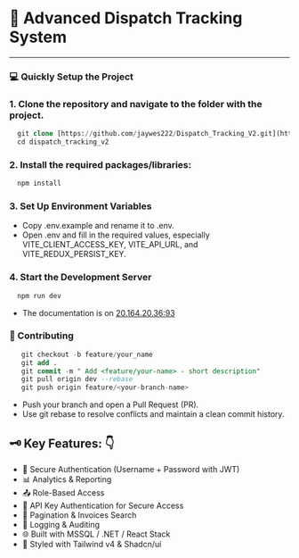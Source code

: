# 🌟 Advanced Dispatch Tracking System
---

### 💻 Quickly Setup the Project
### 1. Clone the repository and navigate to the folder with the project.
  ```sql
    git clone [https://github.com/jaywes222/Dispatch_Tracking_V2.git](https://github.com/CoreBase-Solutions-Jr-Devs/Dispatch_Tracking_V2.git)
    cd dispatch_tracking_v2
  ```

### 2. Install the required packages/libraries:
  ```sql
    npm install
  ```

### 3. Set Up Environment Variables
  - Copy .env.example and rename it to .env.
  - Open .env and fill in the required values, especially VITE_CLIENT_ACCESS_KEY, VITE_API_URL, and VITE_REDUX_PERSIST_KEY.

### 4. Start the Development Server    
  ```sql
    npm run dev
  ```
  - The documentation is on [20.164.20.36:93](http://20.164.20.36:93/swagger/index.html)

### 🤝 Contributing
 ```sql
    git checkout -b feature/your_name
    git add .
    git commit -m " Add <feature/your-name> - short description"
    git pull origin dev --rebase
    git push origin feature/<your-branch-name>
  ```
- Push your branch and open a Pull Request (PR).
- Use git rebase to resolve conflicts and maintain a clean commit history.

## 🗝️ Key Features: 👇

- 🔐 Secure Authentication (Username + Password with JWT)
- 📊 Analytics & Reporting
- 📤 Role-Based Access
- 🔑 API Key Authentication for Secure Access
- 📅 Pagination & Invoices Search
- 📝 Logging & Auditing
- 🌐 Built with MSSQL / .NET / React Stack
- 🎨 Styled with Tailwind v4 & Shadcn/ui
